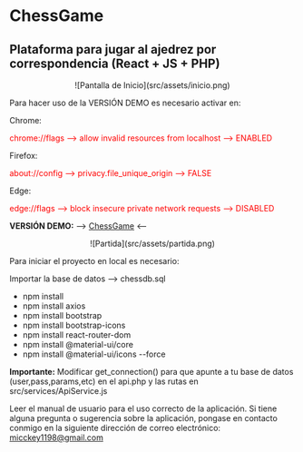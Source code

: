 # ChessGame

## Plataforma para jugar al ajedrez por correspondencia (React + JS + PHP)

<div style="text-align: center;">
![Pantalla de Inicio](src/assets/inicio.png)
</div>

Para hacer uso de la VERSIÓN DEMO es necesario activar en:

Chrome:
<p style="color:red;">chrome://flags --> allow invalid resources from localhost --> ENABLED </p>
Firefox:
<p style="color:red;">about://config --> privacy.file_unique_origin --> FALSE </p>
Edge:
<p style="color:red;">edge://flags --> block insecure private network requests --> DISABLED </p>

**VERSIÓN DEMO:** --> [ChessGame](https://chessg4me.000webhostapp.com) <--

<div style="text-align: center;">
![Partida](src/assets/partida.png)
</div>

Para iniciar el proyecto en local es necesario:

Importar la base de datos --> chessdb.sql

<ul>
  <li>npm install</li>
  <li>npm install axios</li>
  <li>npm install bootstrap</li>
  <li>npm install bootstrap-icons</li>
  <li>npm install react-router-dom</li>
  <li>npm install @material-ui/core</li>
  <li>npm install @material-ui/icons --force</li>
</ul>

**Importante:** Modificar get_connection() para que apunte a tu base de datos (user,pass,params,etc) en el api.php y las rutas en src/services/ApiService.js

Leer el manual de usuario para el uso correcto de la aplicación. Si tiene alguna pregunta o sugerencia sobre la aplicación, pongase en contacto conmigo en la siguiente dirección de correo electrónico: micckey1198@gmail.com
